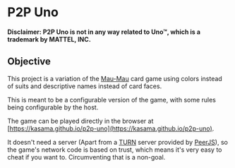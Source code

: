 P2P Uno
=======

**Disclaimer: P2P Uno is not in any way related to Uno™, which is a trademark by MATTEL, INC.**

Objective
---------

This project is a variation of the [Mau-Mau](https://en.wikipedia.org/wiki/Mau-Mau_(card_game)) card game using colors instead of suits and descriptive names instead of card faces.

This is meant to be a configurable version of the game, with some rules being configurable by the host.

The game can be played directly in the browser at [https://kasama.github.io/p2p-uno](https://kasama.github.io/p2p-uno).

It doesn't need a server (Apart from a [TURN](https://en.wikipedia.org/wiki/Traversal_Using_Relays_around_NAT) server provided by [PeerJS](https://peerjs.com/)), so the game's network code is based on trust, which means it's very easy to cheat if you want to. Circumventing that is a non-goal.
